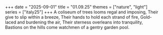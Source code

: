 +++
date = "2025-09-01"
title = "01.09.25"
themes = ["nature", "light"]
series = ["italy25"]
+++
A coliseum of trees looms regal and imposing,
Their give to slip within a breeze,
Their hands to hold each strand of fire,
Gold-laced and burdening the air,
Their sterness overleans into tranquility,
Bastions on the hills come watchmen of a gentry garden pool.
